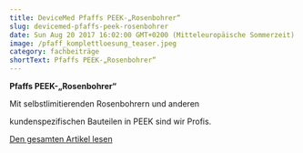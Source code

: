 ```yaml
---
title: DeviceMed Pfaffs PEEK-„Rosenbohrer“
slug: devicemed-pfaffs-peek-rosenbohrer
date: Sun Aug 20 2017 16:02:00 GMT+0200 (Mitteleuropäische Sommerzeit)
image: /pfaff_komplettloesung_teaser.jpeg
category: fachbeiträge
shortText: Pfaffs PEEK-„Rosenbohrer“
---
```


<p><strong>Pfaffs PEEK-„Rosenbohrer“</strong></p>

Mit selbstlimitierenden Rosenbohrern und anderen 

<!--more-->

kundenspezifischen Bauteilen in PEEK sind wir Profis.

[D﻿en gesamten Artikel lesen](/peek_2017.pdf)